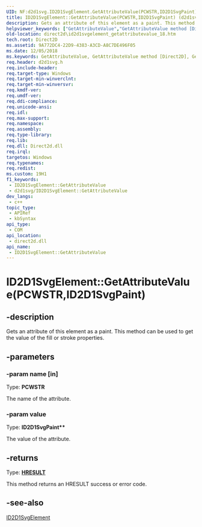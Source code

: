 ```yaml
---
UID: NF:d2d1svg.ID2D1SvgElement.GetAttributeValue(PCWSTR,ID2D1SvgPaint)
title: ID2D1SvgElement::GetAttributeValue(PCWSTR,ID2D1SvgPaint) (d2d1svg.h)
description: Gets an attribute of this element as a paint. This method can be used to get the value of the fill or stroke properties.
helpviewer_keywords: ["GetAttributeValue","GetAttributeValue method [Direct2D]","GetAttributeValue method [Direct2D]","ID2D1SvgElement interface","ID2D1SvgElement interface [Direct2D]","GetAttributeValue method","ID2D1SvgElement.GetAttributeValue","ID2D1SvgElement.GetAttributeValue(PCWSTR","ID2D1SvgPaint)","ID2D1SvgElement::GetAttributeValue","ID2D1SvgElement::GetAttributeValue(PCWSTR","ID2D1SvgPaint)","d2d1svg/ID2D1SvgElement::GetAttributeValue","direct2d.id2d1svgelement_getattributevalue_18"]
old-location: direct2d\id2d1svgelement_getattributevalue_18.htm
tech.root: Direct2D
ms.assetid: 9A772DC4-22D9-4383-A3CD-A8C7DE496F05
ms.date: 12/05/2018
ms.keywords: GetAttributeValue, GetAttributeValue method [Direct2D], GetAttributeValue method [Direct2D],ID2D1SvgElement interface, ID2D1SvgElement interface [Direct2D],GetAttributeValue method, ID2D1SvgElement.GetAttributeValue, ID2D1SvgElement.GetAttributeValue(PCWSTR,ID2D1SvgPaint), ID2D1SvgElement::GetAttributeValue, ID2D1SvgElement::GetAttributeValue(PCWSTR,ID2D1SvgPaint), d2d1svg/ID2D1SvgElement::GetAttributeValue, direct2d.id2d1svgelement_getattributevalue_18
req.header: d2d1svg.h
req.include-header: 
req.target-type: Windows
req.target-min-winverclnt: 
req.target-min-winversvr: 
req.kmdf-ver: 
req.umdf-ver: 
req.ddi-compliance: 
req.unicode-ansi: 
req.idl: 
req.max-support: 
req.namespace: 
req.assembly: 
req.type-library: 
req.lib: 
req.dll: Direct2d.dll
req.irql: 
targetos: Windows
req.typenames: 
req.redist: 
ms.custom: 19H1
f1_keywords:
 - ID2D1SvgElement::GetAttributeValue
 - d2d1svg/ID2D1SvgElement::GetAttributeValue
dev_langs:
 - c++
topic_type:
 - APIRef
 - kbSyntax
api_type:
 - COM
api_location:
 - direct2d.dll
api_name:
 - ID2D1SvgElement::GetAttributeValue
---
```


# ID2D1SvgElement::GetAttributeValue(PCWSTR,ID2D1SvgPaint)


## -description

Gets an attribute of this element as a paint. This method can be used to get the value of the fill or stroke properties.

## -parameters

### -param name [in]

Type: <b>PCWSTR</b>

The name of the attribute.

### -param value

Type: <b>ID2D1SvgPaint**</b>

The value of the attribute.

## -returns

Type: <b><a href="/windows/win32/com/structure-of-com-error-codes">HRESULT</a></b>

This method returns an HRESULT success or error code.

## -see-also

<a href="/windows/desktop/api/d2d1svg/nn-d2d1svg-id2d1svgelement">ID2D1SvgElement</a>

